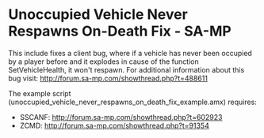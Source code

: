 # Unoccupied Vehicle Never Respawns On-Death Fix - SA-MP

This include fixes a client bug, where if a vehicle has never been occupied by a player before and it explodes in cause of the function SetVehicleHealth, it won't respawn. For additional information about this bug visit: http://forum.sa-mp.com/showthread.php?t=488611

The example script (unoccupied_vehicle_never_respawns_on_death_fix_example.amx) requires:
* SSCANF: http://forum.sa-mp.com/showthread.php?t=602923
* ZCMD: http://forum.sa-mp.com/showthread.php?t=91354
